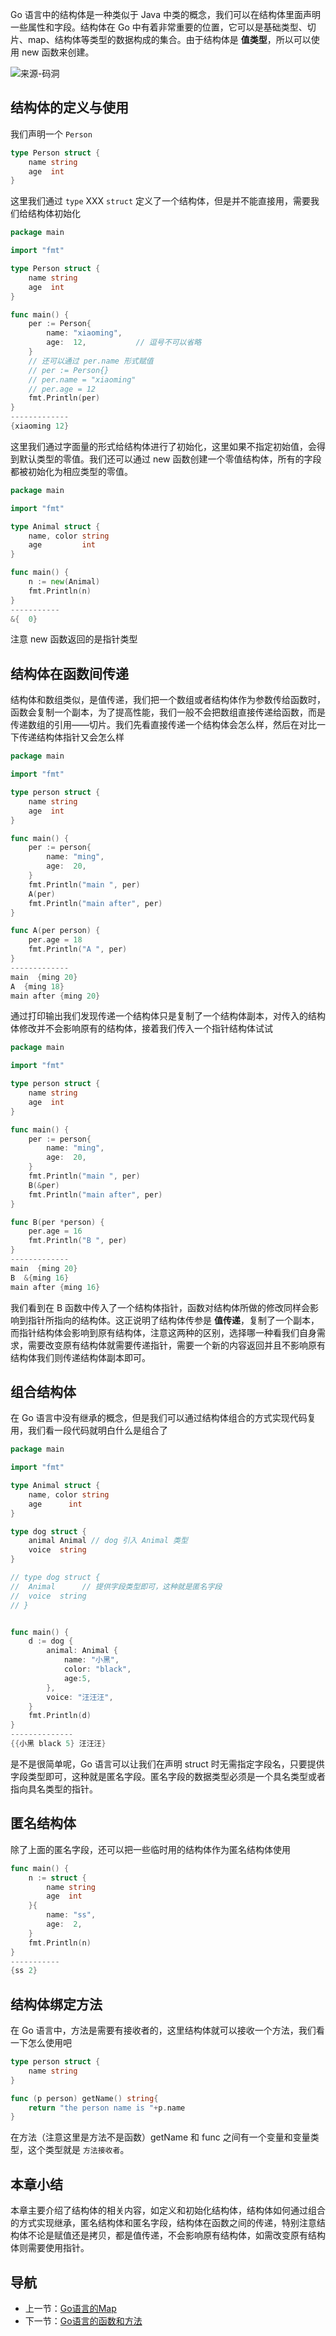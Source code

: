 Go 语言中的结构体是一种类似于 Java 中类的概念，我们可以在结构体里面声明一些属性和字段。结构体在 Go 中有着非常重要的位置，它可以是基础类型、切片、map、结构体等类型的数据构成的集合。由于结构体是 **值类型**，所以可以使用 new 函数来创建。


![来源-码洞](https://mmbiz.qpic.cn/mmbiz_png/bGribGtYC3mIF98WxZkyOgbtbkiblaQgy6v1DrribArRBAoETvdCiaKVtO0ovyxJfaNDqTRPSJmT1bP0KfgGvgTiciaw/640?wx_fmt=png&tp=webp&wxfrom=5&wx_lazy=1&wx_co=1)


## 结构体的定义与使用

我们声明一个 `Person`

```go
type Person struct {
    name string
    age  int
}
```

这里我们通过 `type` XXX `struct` 定义了一个结构体，但是并不能直接用，需要我们给结构体初始化

```go
package main

import "fmt"

type Person struct {
    name string
    age  int
}

func main() {
    per := Person{
        name: "xiaoming",
        age:  12,			// 逗号不可以省略
    }
    // 还可以通过 per.name 形式赋值
    // per := Person{}
    // per.name = "xiaoming"
    // per.age = 12
    fmt.Println(per)
}
-------------
{xiaoming 12}
```
这里我们通过字面量的形式给结构体进行了初始化，这里如果不指定初始值，会得到默认类型的零值。我们还可以通过 new 函数创建一个零值结构体，所有的字段都被初始化为相应类型的零值。
```go
package main

import "fmt"

type Animal struct {
    name, color string
    age         int
}

func main() {
    n := new(Animal)
    fmt.Println(n)
}
-----------
&{  0}
```
注意 new 函数返回的是指针类型


## 结构体在函数间传递
结构体和数组类似，是值传递，我们把一个数组或者结构体作为参数传给函数时，函数会复制一个副本，为了提高性能，我们一般不会把数组直接传递给函数，而是传递数组的引用——切片。我们先看直接传递一个结构体会怎么样，然后在对比一下传递结构体指针又会怎么样

```go
package main

import "fmt"

type person struct {
    name string
    age  int
}

func main() {
    per := person{
        name: "ming",
        age:  20,
    }
    fmt.Println("main ", per)
    A(per)
    fmt.Println("main after", per)
}

func A(per person) {
    per.age = 18
    fmt.Println("A ", per)
}
-------------
main  {ming 20}
A  {ming 18}
main after {ming 20}
```

通过打印输出我们发现传递一个结构体只是复制了一个结构体副本，对传入的结构体修改并不会影响原有的结构体，接着我们传入一个指针结构体试试

```go
package main

import "fmt"

type person struct {
    name string
    age  int
}

func main() {
    per := person{
        name: "ming",
        age:  20,
    }
    fmt.Println("main ", per)
    B(&per)
    fmt.Println("main after", per)
}

func B(per *person) {
    per.age = 16
    fmt.Println("B ", per)
}
-------------
main  {ming 20}
B  &{ming 16}
main after {ming 16}
```
我们看到在 B 函数中传入了一个结构体指针，函数对结构体所做的修改同样会影响到指针所指向的结构体。这正说明了结构体传参是 **值传递**，复制了一个副本，而指针结构体会影响到原有结构体，注意这两种的区别，选择哪一种看我们自身需求，需要改变原有结构体就需要传递指针，需要一个新的内容返回并且不影响原有结构体我们则传递结构体副本即可。

## 组合结构体
在 Go 语言中没有继承的概念，但是我们可以通过结构体组合的方式实现代码复用，我们看一段代码就明白什么是组合了

```go
package main

import "fmt"

type Animal struct {
    name, color string
    age      int
}

type dog struct {
    animal Animal // dog 引入 Animal 类型
    voice  string
}

// type dog struct {
// 	Animal      // 提供字段类型即可，这种就是匿名字段
// 	voice  string
// }


func main() {
    d := dog {
        animal: Animal {
            name: "小黑",
            color: "black",
            age:5,
        },
        voice: "汪汪汪",
    }
    fmt.Println(d)
}
--------------
{{小黑 black 5} 汪汪汪}
```
是不是很简单呢，Go 语言可以让我们在声明 struct 时无需指定字段名，只要提供字段类型即可，这种就是匿名字段。匿名字段的数据类型必须是一个具名类型或者指向具名类型的指针。

## 匿名结构体
除了上面的匿名字段，还可以把一些临时用的结构体作为匿名结构体使用
```go
func main() {
    n := struct {
        name string
        age  int
    }{
        name: "ss",
        age:  2,
    }
    fmt.Println(n)
}
-----------
{ss 2}
```

## 结构体绑定方法
在 Go 语言中，方法是需要有接收者的，这里结构体就可以接收一个方法，我们看一下怎么使用吧

```go
type person struct {
    name string
}

func (p person) getName() string{
    return "the person name is "+p.name
}
```
在方法（注意这里是方法不是函数）getName 和 func 之间有一个变量和变量类型，这个类型就是 ``方法接收者``。


## 本章小结
本章主要介绍了结构体的相关内容，如定义和初始化结构体，结构体如何通过组合的方式实现继承，匿名结构体和匿名字段，结构体在函数之间的传递，特别注意结构体不论是赋值还是拷贝，都是值传递，不会影响原有结构体，如需改变原有结构体则需要使用指针。

## 导航
+ 上一节：[Go语言的Map](./5、Go语言的Map.md)
+ 下一节：[Go语言的函数和方法](./7、Go语言的函数和方法.md)